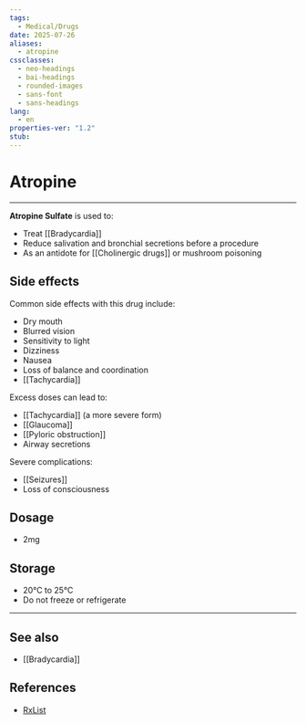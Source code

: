 ```yaml
---
tags:
  - Medical/Drugs
date: 2025-07-26
aliases:
  - atropine
cssclasses:
  - neo-headings
  - bai-headings
  - rounded-images
  - sans-font
  - sans-headings
lang:
  - en
properties-ver: "1.2"
stub:
---
```

# Atropine

***

**Atropine Sulfate** is used to:
- Treat [[Bradycardia]]
- Reduce salivation and bronchial secretions before a procedure
- As an antidote for [[Cholinergic drugs]] or mushroom poisoning

## Side effects
Common side effects with this drug include:
- Dry mouth
- Blurred vision
- Sensitivity to light
- Dizziness
- Nausea
- Loss of balance and coordination
- [[Tachycardia]]

Excess doses can lead to:
- [[Tachycardia]] (a more severe form)
- [[Glaucoma]]
- [[Pyloric obstruction]]
- Airway secretions

Severe complications:
- [[Seizures]]
- Loss of consciousness

## Dosage
- 2mg

## Storage
- 20°C to 25°C
- Do not freeze or refrigerate

***
## See also
- [[Bradycardia]]
## References
- [RxList](https://www.rxlist.com/atropine-drug.htm)